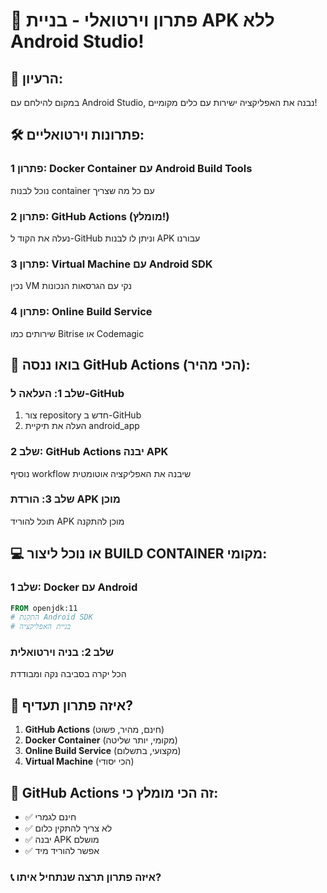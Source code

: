 # 🚀 פתרון וירטואלי - בניית APK ללא Android Studio!

## 🎯 הרעיון:
במקום להילחם עם Android Studio, נבנה את האפליקציה ישירות עם כלים מקומיים!

## 🛠️ פתרונות וירטואליים:

### פתרון 1: Docker Container עם Android Build Tools
נוכל לבנות container עם כל מה שצריך

### פתרון 2: GitHub Actions (מומלץ!)
נעלה את הקוד ל-GitHub וניתן לו לבנות APK עבורנו

### פתרון 3: Virtual Machine עם Android SDK
נכין VM נקי עם הגרסאות הנכונות

### פתרון 4: Online Build Service
שירותים כמו Bitrise או Codemagic

## 🎯 בואו ננסה GitHub Actions (הכי מהיר):

### שלב 1: העלאה ל-GitHub
1. צור repository חדש ב-GitHub
2. העלה את תיקיית android_app

### שלב 2: GitHub Actions יבנה APK
נוסיף workflow שיבנה את האפליקציה אוטומטית

### שלב 3: הורדת APK מוכן
תוכל להוריד APK מוכן להתקנה

## 💻 או נוכל ליצור BUILD CONTAINER מקומי:

### שלב 1: Docker עם Android
```dockerfile
FROM openjdk:11
# התקנת Android SDK
# בניית האפליקציה
```

### שלב 2: בניה וירטואלית
הכל יקרה בסביבה נקה ומבודדת

## 🎯 איזה פתרון תעדיף?

1. **GitHub Actions** (חינם, מהיר, פשוט)
2. **Docker Container** (מקומי, יותר שליטה)
3. **Online Build Service** (מקצועי, בתשלום)
4. **Virtual Machine** (הכי יסודי)

## 🚀 GitHub Actions זה הכי מומלץ כי:
- ✅ חינם לגמרי
- ✅ לא צריך להתקין כלום
- ✅ יבנה APK מושלם
- ✅ אפשר להוריד מיד

### 📞 איזה פתרון תרצה שנתחיל איתו?
